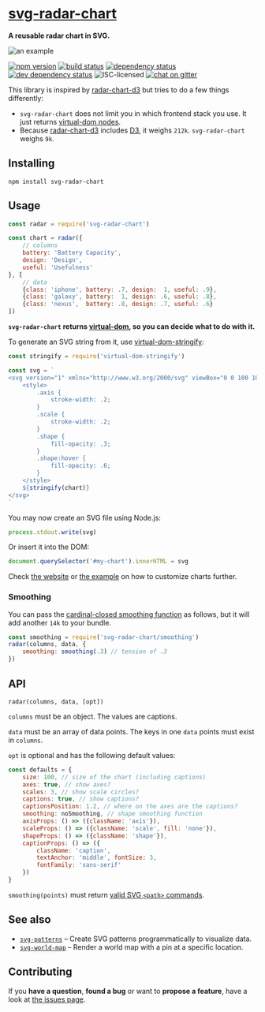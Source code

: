 # [svg-radar-chart](http://jannisr.de/svg-radar-chart/)

**A reusable radar chart in SVG.**

![an example](https://rawgit.com/derhuerst/svg-radar-chart/master/example.svg)

[![npm version](https://img.shields.io/npm/v/svg-radar-chart.svg)](https://www.npmjs.com/package/svg-radar-chart)
[![build status](https://img.shields.io/travis/derhuerst/svg-radar-chart.svg)](https://travis-ci.org/derhuerst/svg-radar-chart)
[![dependency status](https://img.shields.io/david/derhuerst/svg-radar-chart.svg)](https://david-dm.org/derhuerst/svg-radar-chart)
[![dev dependency status](https://img.shields.io/david/dev/derhuerst/svg-radar-chart.svg)](https://david-dm.org/derhuerst/svg-radar-chart#info=devDependencies)
![ISC-licensed](https://img.shields.io/github/license/derhuerst/svg-radar-chart.svg)
[![chat on gitter](https://badges.gitter.im/derhuerst.svg)](https://gitter.im/derhuerst)

This library is inspired by [radar-chart-d3](https://github.com/alangrafu/radar-chart-d3) but tries to do a few things differently:

- `svg-radar-chart` does not limit you in which frontend stack you use. It just returns [virtual-dom nodes](https://github.com/Matt-Esch/virtual-dom#dom-model).
- Because [radar-chart-d3](https://github.com/alangrafu/radar-chart-d3) includes [D3](https://d3js.org/), it weighs `212k`. `svg-radar-chart` weighs `9k`.


## Installing

```shell
npm install svg-radar-chart
```


## Usage

```js
const radar = require('svg-radar-chart')

const chart = radar({
	// columns
	battery: 'Battery Capacity',
	design: 'Design',
	useful: 'Usefulness'
}, [
	// data
	{class: 'iphone', battery: .7, design:  1, useful: .9},
	{class: 'galaxy', battery:  1, design: .6, useful: .8},
	{class: 'nexus',  battery: .8, design: .7, useful: .6}
])
```

**`svg-radar-chart` returns [virtual-dom](https://github.com/Matt-Esch/virtual-dom#dom-model), so you can decide what to do with it.**

To generate an SVG string from it, use [virtual-dom-stringify](https://github.com/alexmingoia/virtual-dom-stringify):

```js
const stringify = require('virtual-dom-stringify')

const svg = `
<svg version="1" xmlns="http://www.w3.org/2000/svg" viewBox="0 0 100 100">
	<style>
		.axis {
			stroke-width: .2;
		}
		.scale {
			stroke-width: .2;
		}
		.shape {
			fill-opacity: .3;
		}
		.shape:hover {
			fill-opacity: .6;
		}
	</style>
	${stringify(chart)}
</svg>
`
```

You may now create an SVG file using Node.js:

```js
process.stdout.write(svg)
```

Or insert it into the DOM:

```js
document.querySelector('#my-chart').innerHTML = svg
```

Check [the website](http://jannisr.de/svg-radar-chart/) or [the example](example.js) on how to customize charts further.

### Smoothing

You can pass the [cardinal-closed smoothing function](https://github.com/d3/d3-shape/blob/master/README.md#curveCardinalClosed) as follows, but it will add another `14k` to your bundle.

```js
const smoothing = require('svg-radar-chart/smoothing')
radar(columns, data, {
	smoothing: smoothing(.3) // tension of .3
})
```


## API

```
radar(columns, data, [opt])
```

`columns` must be an object. The values are captions.

`data` must be an array of data points. The keys in one `data` points must exist in `columns`.

`opt` is optional and has the following default values:

```js
const defaults = {
	size: 100, // size of the chart (including captions)
	axes: true, // show axes?
	scales: 3, // show scale circles?
	captions: true, // show captions?
	captionsPosition: 1.2, // where on the axes are the captions?
	smoothing: noSmoothing, // shape smoothing function
	axisProps: () => ({className: 'axis'}),
	scaleProps: () => ({className: 'scale', fill: 'none'}),
	shapeProps: () => ({className: 'shape'}),
	captionProps: () => ({
		className: 'caption',
		textAnchor: 'middle', fontSize: 3,
		fontFamily: 'sans-serif'
	})
}
```

`smoothing(points)` must return [valid SVG `<path>` commands](https://developer.mozilla.org/en-US/docs/Web/SVG/Attribute/d).


## See also

- [`svg-patterns`](https://github.com/derhuerst/svg-patterns) – Create SVG patterns programmatically to visualize data.
- [`svg-world-map`](https://github.com/derhuerst/svg-world-map) – Render a world map with a pin at a specific location.


## Contributing

If you **have a question**, **found a bug** or want to **propose a feature**, have a look at [the issues page](https://github.com/derhuerst/svg-radar-chart/issues).
